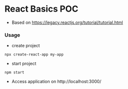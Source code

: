 # React Basics POC

- Based on https://legacy.reactjs.org/tutorial/tutorial.html


### Usage 

- create project
```shell
npx create-react-app my-app
```

- start project
```shell
npm start
```

- Access application on http://localhost:3000/